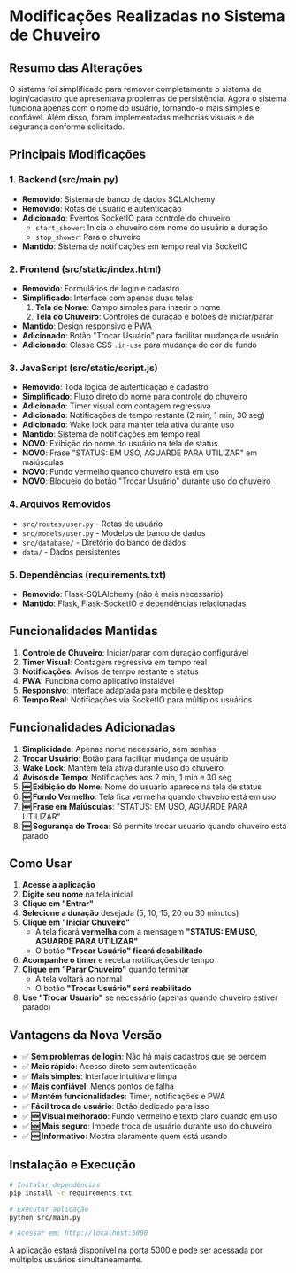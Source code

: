 # Modificações Realizadas no Sistema de Chuveiro

## Resumo das Alterações

O sistema foi simplificado para remover completamente o sistema de login/cadastro que apresentava problemas de persistência. Agora o sistema funciona apenas com o nome do usuário, tornando-o mais simples e confiável. Além disso, foram implementadas melhorias visuais e de segurança conforme solicitado.

## Principais Modificações

### 1. Backend (src/main.py)
- **Removido**: Sistema de banco de dados SQLAlchemy
- **Removido**: Rotas de usuário e autenticação
- **Adicionado**: Eventos SocketIO para controle do chuveiro
  - `start_shower`: Inicia o chuveiro com nome do usuário e duração
  - `stop_shower`: Para o chuveiro
- **Mantido**: Sistema de notificações em tempo real via SocketIO

### 2. Frontend (src/static/index.html)
- **Removido**: Formulários de login e cadastro
- **Simplificado**: Interface com apenas duas telas:
  1. **Tela de Nome**: Campo simples para inserir o nome
  2. **Tela do Chuveiro**: Controles de duração e botões de iniciar/parar
- **Mantido**: Design responsivo e PWA
- **Adicionado**: Botão "Trocar Usuário" para facilitar mudança de usuário
- **Adicionado**: Classe CSS `.in-use` para mudança de cor de fundo

### 3. JavaScript (src/static/script.js)
- **Removido**: Toda lógica de autenticação e cadastro
- **Simplificado**: Fluxo direto do nome para controle do chuveiro
- **Adicionado**: Timer visual com contagem regressiva
- **Adicionado**: Notificações de tempo restante (2 min, 1 min, 30 seg)
- **Adicionado**: Wake lock para manter tela ativa durante uso
- **Mantido**: Sistema de notificações em tempo real
- **NOVO**: Exibição do nome do usuário na tela de status
- **NOVO**: Frase "STATUS: EM USO, AGUARDE PARA UTILIZAR" em maiúsculas
- **NOVO**: Fundo vermelho quando chuveiro está em uso
- **NOVO**: Bloqueio do botão "Trocar Usuário" durante uso do chuveiro

### 4. Arquivos Removidos
- `src/routes/user.py` - Rotas de usuário
- `src/models/user.py` - Modelos de banco de dados
- `src/database/` - Diretório do banco de dados
- `data/` - Dados persistentes

### 5. Dependências (requirements.txt)
- **Removido**: Flask-SQLAlchemy (não é mais necessário)
- **Mantido**: Flask, Flask-SocketIO e dependências relacionadas

## Funcionalidades Mantidas

1. **Controle de Chuveiro**: Iniciar/parar com duração configurável
2. **Timer Visual**: Contagem regressiva em tempo real
3. **Notificações**: Avisos de tempo restante e status
4. **PWA**: Funciona como aplicativo instalável
5. **Responsivo**: Interface adaptada para mobile e desktop
6. **Tempo Real**: Notificações via SocketIO para múltiplos usuários

## Funcionalidades Adicionadas

1. **Simplicidade**: Apenas nome necessário, sem senhas
2. **Trocar Usuário**: Botão para facilitar mudança de usuário
3. **Wake Lock**: Mantém tela ativa durante uso do chuveiro
4. **Avisos de Tempo**: Notificações aos 2 min, 1 min e 30 seg
5. **🆕 Exibição do Nome**: Nome do usuário aparece na tela de status
6. **🆕 Fundo Vermelho**: Tela fica vermelha quando chuveiro está em uso
7. **🆕 Frase em Maiúsculas**: "STATUS: EM USO, AGUARDE PARA UTILIZAR"
8. **🆕 Segurança de Troca**: Só permite trocar usuário quando chuveiro está parado

## Como Usar

1. **Acesse a aplicação**
2. **Digite seu nome** na tela inicial
3. **Clique em "Entrar"**
4. **Selecione a duração** desejada (5, 10, 15, 20 ou 30 minutos)
5. **Clique em "Iniciar Chuveiro"**
   - A tela ficará **vermelha** com a mensagem **"STATUS: EM USO, AGUARDE PARA UTILIZAR"**
   - O botão **"Trocar Usuário" ficará desabilitado**
6. **Acompanhe o timer** e receba notificações de tempo
7. **Clique em "Parar Chuveiro"** quando terminar
   - A tela voltará ao normal
   - O botão **"Trocar Usuário" será reabilitado**
8. **Use "Trocar Usuário"** se necessário (apenas quando chuveiro estiver parado)

## Vantagens da Nova Versão

- ✅ **Sem problemas de login**: Não há mais cadastros que se perdem
- ✅ **Mais rápido**: Acesso direto sem autenticação
- ✅ **Mais simples**: Interface intuitiva e limpa
- ✅ **Mais confiável**: Menos pontos de falha
- ✅ **Mantém funcionalidades**: Timer, notificações e PWA
- ✅ **Fácil troca de usuário**: Botão dedicado para isso
- ✅ **🆕 Visual melhorado**: Fundo vermelho e texto claro quando em uso
- ✅ **🆕 Mais seguro**: Impede troca de usuário durante uso do chuveiro
- ✅ **🆕 Informativo**: Mostra claramente quem está usando

## Instalação e Execução

```bash
# Instalar dependências
pip install -r requirements.txt

# Executar aplicação
python src/main.py

# Acessar em: http://localhost:5000
```

A aplicação estará disponível na porta 5000 e pode ser acessada por múltiplos usuários simultaneamente.

